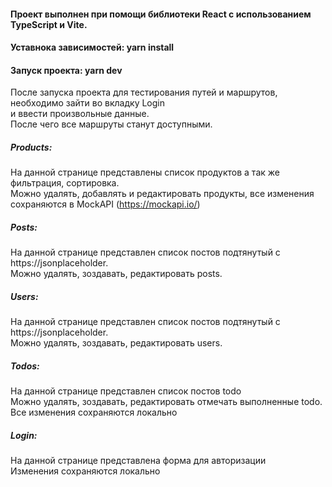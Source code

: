 #### Проект выполнен при помощи библиотеки React с использованием TypeScript и Vite.

#### Уставнока зависимостей: yarn install

#### Запуск проекта: yarn dev

После запуска проекта для тестирования путей и маршрутов, необходимо зайти во вкладку Login<br>
и ввести произвольные данные.<br>
После чего все маршруты станут доступными.<br>

##### Products:

На данной странице представлены список продуктов а так же фильтрация, сортировка.<br>
Можно удалять, добавлять и редактировать продукты, все изменения сохраняются в MockAPI (https://mockapi.io/)<br>

##### Posts:

На данной странице представлен список постов подтянутый с https://jsonplaceholder.<br>
Можно удалять, зоздавать, редактировать posts.

##### Users:

На данной странице представлен список постов подтянутый с https://jsonplaceholder.<br>
Можно удалять, зоздавать, редактировать users.

##### Todos:

На данной странице представлен список постов todo<br>
Можно удалять, зоздавать, редактировать отмечать выполненные todo. Все изменения сохраняются локально

##### Login:

На данной странице представлена форма для авторизации<br>
Изменения сохраняются локально
